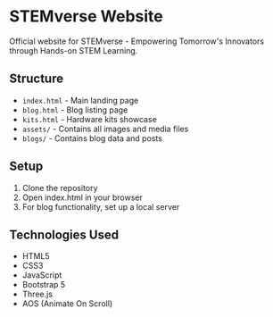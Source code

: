    # STEMverse Website

   Official website for STEMverse - Empowering Tomorrow's Innovators through Hands-on STEM Learning.

   ## Structure
   - `index.html` - Main landing page
   - `blog.html` - Blog listing page
   - `kits.html` - Hardware kits showcase
   - `assets/` - Contains all images and media files
   - `blogs/` - Contains blog data and posts

   ## Setup
   1. Clone the repository
   2. Open index.html in your browser
   3. For blog functionality, set up a local server

   ## Technologies Used
   - HTML5
   - CSS3
   - JavaScript
   - Bootstrap 5
   - Three.js
   - AOS (Animate On Scroll)
